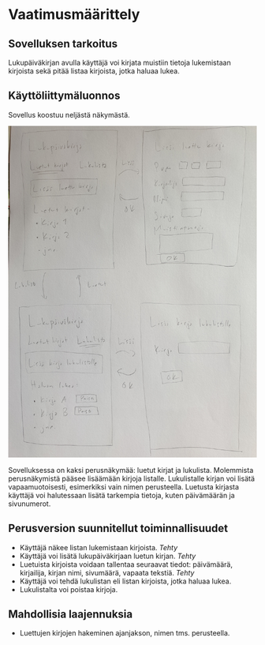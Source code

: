 # Vaatimusmäärittely

## Sovelluksen tarkoitus

Lukupäiväkirjan avulla käyttäjä voi kirjata muistiin tietoja lukemistaan
kirjoista sekä pitää listaa kirjoista, jotka haluaa lukea.

## Käyttöliittymäluonnos

Sovellus koostuu neljästä näkymästä.

![](./kuvat/kayttoliittymaluonnos.jpg)

Sovelluksessa on kaksi perusnäkymää: luetut kirjat ja lukulista. Molemmista
perusnäkymistä pääsee lisäämään kirjoja listalle. Lukulistalle kirjan voi
lisätä vapaamuotoisesti, esimerkiksi vain nimen perusteella. Luetusta kirjasta
käyttäjä voi halutessaan lisätä tarkempia tietoja, kuten päivämäärän ja
sivunumerot.

## Perusversion suunnitellut toiminnallisuudet

- Käyttäjä näkee listan lukemistaan kirjoista. *Tehty*
- Käyttäjä voi lisätä lukupäiväkirjaan luetun kirjan. *Tehty*
- Luetuista kirjoista voidaan tallentaa seuraavat tiedot: päivämäärä, kirjailija, kirjan
  nimi, sivumäärä, vapaata tekstiä. *Tehty*
- Käyttäjä voi tehdä lukulistan eli listan kirjoista, jotka haluaa lukea.
- Lukulistalta voi poistaa kirjoja.

## Mahdollisia laajennuksia

- Luettujen kirjojen hakeminen ajanjakson, nimen tms. perusteella.
